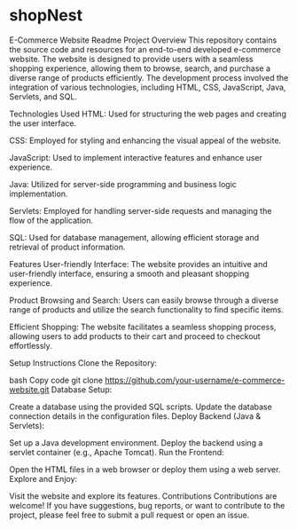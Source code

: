 # shopNest
E-Commerce Website Readme
Project Overview
This repository contains the source code and resources for an end-to-end developed e-commerce website. The website is designed to provide users with a seamless shopping experience, allowing them to browse, search, and purchase a diverse range of products efficiently. The development process involved the integration of various technologies, including HTML, CSS, JavaScript, Java, Servlets, and SQL.

Technologies Used
HTML: Used for structuring the web pages and creating the user interface.

CSS: Employed for styling and enhancing the visual appeal of the website.

JavaScript: Used to implement interactive features and enhance user experience.

Java: Utilized for server-side programming and business logic implementation.

Servlets: Employed for handling server-side requests and managing the flow of the application.

SQL: Used for database management, allowing efficient storage and retrieval of product information.

Features
User-friendly Interface: The website provides an intuitive and user-friendly interface, ensuring a smooth and pleasant shopping experience.

Product Browsing and Search: Users can easily browse through a diverse range of products and utilize the search functionality to find specific items.

Efficient Shopping: The website facilitates a seamless shopping process, allowing users to add products to their cart and proceed to checkout effortlessly.

Setup Instructions
Clone the Repository:

bash
Copy code
git clone https://github.com/your-username/e-commerce-website.git
Database Setup:

Create a database using the provided SQL scripts.
Update the database connection details in the configuration files.
Deploy Backend (Java & Servlets):

Set up a Java development environment.
Deploy the backend using a servlet container (e.g., Apache Tomcat).
Run the Frontend:

Open the HTML files in a web browser or deploy them using a web server.
Explore and Enjoy:

Visit the website and explore its features.
Contributions
Contributions are welcome! If you have suggestions, bug reports, or want to contribute to the project, please feel free to submit a pull request or open an issue.
